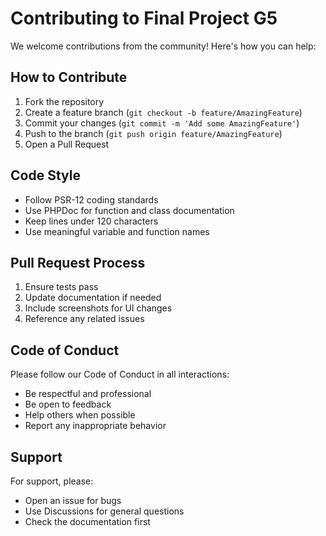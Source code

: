 # Contributing to Final Project G5

We welcome contributions from the community! Here's how you can help:

## How to Contribute

1. Fork the repository
2. Create a feature branch (`git checkout -b feature/AmazingFeature`)
3. Commit your changes (`git commit -m 'Add some AmazingFeature'`)
4. Push to the branch (`git push origin feature/AmazingFeature`)
5. Open a Pull Request

## Code Style

- Follow PSR-12 coding standards
- Use PHPDoc for function and class documentation
- Keep lines under 120 characters
- Use meaningful variable and function names

## Pull Request Process

1. Ensure tests pass
2. Update documentation if needed
3. Include screenshots for UI changes
4. Reference any related issues

## Code of Conduct

Please follow our Code of Conduct in all interactions:
- Be respectful and professional
- Be open to feedback
- Help others when possible
- Report any inappropriate behavior

## Support

For support, please:
- Open an issue for bugs
- Use Discussions for general questions
- Check the documentation first
